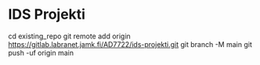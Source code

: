 # IDS Projekti

cd existing_repo
git remote add origin https://gitlab.labranet.jamk.fi/AD7722/ids-projekti.git
git branch -M main
git push -uf origin main

